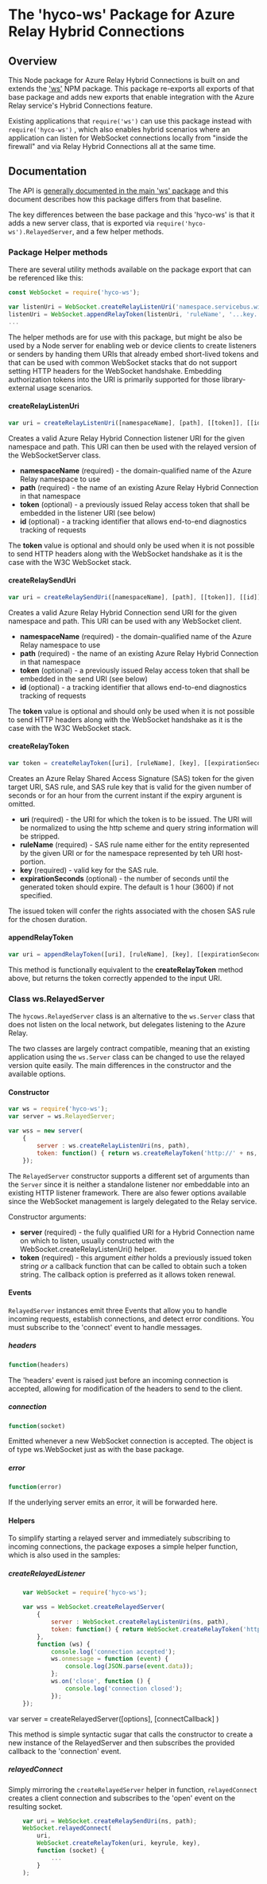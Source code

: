# The 'hyco-ws' Package for Azure Relay Hybrid Connections 

## Overview

This Node package for Azure Relay Hybrid Connections is built on and extends the 
['ws'](https://www.npmjs.com/package/ws) NPM package. This package 
re-exports all exports of that base package and adds new exports that enable 
integration with the Azure Relay service's Hybrid Connections feature. 

Existing applications that `require('ws')` can use this package instead 
with `require('hyco-ws')` , which also enables hybrid scenarios where an 
application can listen for WebSocket connections locally from "inside the firewall"
and via Relay Hybrid Connections all at the same time.
  
## Documentation

The API is [generally documented in the main 'ws' package](https://github.com/websockets/ws/blob/master/doc/ws.md)
and this document describes how this package differs from that baseline. 

The key differences between the base package and this 'hyco-ws' is that it adds 
a new server class, that is exported via `require('hyco-ws').RelayedServer`,
and a few helper methods.

### Package Helper methods

There are several utility methods available on the package export that can be 
referenced like this:

``` JavaScript
const WebSocket = require('hyco-ws');

var listenUri = WebSocket.createRelayListenUri('namespace.servicebus.windows.net', 'path');
listenUri = WebSocket.appendRelayToken(listenUri, 'ruleName', '...key...')
...

```

The helper methods are for use with this package, but might be also be used by a Node server 
for enabling web or device clients to create listeners or senders by handing them URIs that
already embed short-lived tokens and that can be used with common WebSocket stacks that do 
not support setting HTTP headers for the WebSocket handshake. Embedding authorization tokens
into the URI is primarily supported for those library-external usage scenarios. 

#### createRelayListenUri
``` JavaScript
var uri = createRelayListenUri([namespaceName], [path], [[token]], [[id]])
```

Creates a valid Azure Relay Hybrid Connection listener URI for the given namespace and path. This 
URI can then be used with the relayed version of the WebSocketServer class.

- **namespaceName** (required) - the domain-qualified name of the Azure Relay namespace to use
- **path** (required) - the name of an existing Azure Relay Hybrid Connection in that namespace
- **token** (optional) - a previously issued Relay access token that shall be embedded in
                         the listener URI (see below)
- **id** (optional) - a tracking identifier that allows end-to-end diagnostics tracking of requests

The **token** value is optional and should only be used when it is not possible to send HTTP 
headers along with the WebSocket handshake as it is the case with the W3C WebSocket stack.                  


#### createRelaySendUri 
``` JavaScript
var uri = createRelaySendUri([namespaceName], [path], [[token]], [[id]])
```

Creates a valid Azure Relay Hybrid Connection send URI for the given namespace and path. This 
URI can be used with any WebSocket client.

- **namespaceName** (required) - the domain-qualified name of the Azure Relay namespace to use
- **path** (required) - the name of an existing Azure Relay Hybrid Connection in that namespace
- **token** (optional) - a previously issued Relay access token that shall be embedded in
                         the send URI (see below)
- **id** (optional) - a tracking identifier that allows end-to-end diagnostics tracking of requests

The **token** value is optional and should only be used when it is not possible to send HTTP 
headers along with the WebSocket handshake as it is the case with the W3C WebSocket stack.                   


#### createRelayToken 
``` JavaScript
var token = createRelayToken([uri], [ruleName], [key], [[expirationSeconds]])
```

Creates an Azure Relay Shared Access Signature (SAS) token for the given target URI, SAS rule, 
and SAS rule key that is valid for the given number of seconds or for an hour from the current 
instant if the expiry argunent is omitted.

- **uri** (required) - the URI for which the token is to be issued. The URI will be normalized to 
                       using the http scheme and query string information will be stripped.
- **ruleName** (required) - SAS rule name either for the entity represented by the given URI or 
                            for the namespace represented by teh URI host-portion.
- **key** (required) - valid key for the SAS rule. 
- **expirationSeconds** (optional) - the number of seconds until the generated token should expire. 
                            The default is 1 hour (3600) if not specified.

The issued token will confer the rights associated with the chosen SAS rule for the chosen duration.

#### appendRelayToken
``` JavaScript
var uri = appendRelayToken([uri], [ruleName], [key], [[expirationSeconds]])
```

This method is functionally equivalent to the **createRelayToken** method above, but
returns the token correctly appended to the input URI.

### Class ws.RelayedServer

The `hycows.RelayedServer` class is an alternative to the `ws.Server`
class that does not listen on the local network, but delegates listening to the Azure Relay.

The two classes are largely contract compatible, meaning that an existing application using 
the `ws.Server` class can be changed to use the relayed version quite easily. The 
main differences in the constructor and the available options.

#### Constructor  

``` JavaScript 
var ws = require('hyco-ws');
var server = ws.RelayedServer;

var wss = new server(
    {
        server : ws.createRelayListenUri(ns, path),
        token: function() { return ws.createRelayToken('http://' + ns, keyrule, key); }
    });
```

The `RelayedServer` constructor supports a different set of arguments than the 
`Server` since it is neither a standalone listener nor embeddable into an existing HTTP
listener framework. There are also fewer options available since the WebSocket management is 
largely delegated to the Relay service.

Constructor arguments:

- **server** (required) - the fully qualified URI for a Hybrid Connection name on which to listen, usually
                          constructed with the WebSocket.createRelayListenUri() helper.
- **token** (required) - this argument *either* holds a previously issued token string *or* a callback
                         function that can be called to obtain such a token string. The callback option
                         is preferred as it allows token renewal.

#### Events

`RelayedServer` instances emit three Events that allow you to handle incoming requests, establish 
connections, and detect error conditions. You must subscribe to the 'connect' event to handle 
messages. 

##### headers
``` JavaScript 
function(headers)
```

The 'headers' event is raised just before an incoming connection is accepted, allowing
for modification of the headers to send to the client. 

##### connection
``` JavaScript
function(socket)
```

Emitted whenever a new WebSocket connection is accepted. The object is of type ws.WebSocket 
just as with the base package.


##### error
``` JavaScript
function(error)
```

If the underlying server emits an error, it will be forwarded here.  

#### Helpers

To simplify starting a relayed server and immediately subscribing to incoming connections,
the package exposes a simple helper function, which is also used in the samples:

##### createRelayedListener

``` JavaScript
    var WebSocket = require('hyco-ws');

    var wss = WebSocket.createRelayedServer(
        {
            server : WebSocket.createRelayListenUri(ns, path),
            token: function() { return WebSocket.createRelayToken('http://' + ns, keyrule, key); }
        }, 
        function (ws) {
            console.log('connection accepted');
            ws.onmessage = function (event) {
                console.log(JSON.parse(event.data));
            };
            ws.on('close', function () {
                console.log('connection closed');
            });       
    });
``` 

var server = createRelayedServer([options], [connectCallback] )

This method is simple syntactic sugar that calls the constructor to create a new 
instance of the RelayedServer and then subscribes the provided callback 
to the 'connection' event.
 
##### relayedConnect

Simply mirroring the `createRelayedServer` helper in function, `relayedConnect`
creates a client connection and subscribes to the 'open' event on the 
resulting socket.

``` JavaScript
    var uri = WebSocket.createRelaySendUri(ns, path);
    WebSocket.relayedConnect(
        uri,
        WebSocket.createRelayToken(uri, keyrule, key),
        function (socket) {
            ...
        }
    );
```